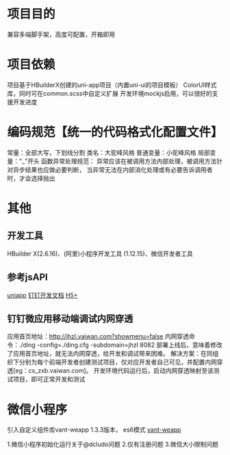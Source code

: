 # 项目目的
兼容多端脚手架，高度可配置，开箱即用

# 项目依赖
项目基于HBuilderX创建的uni-app项目（内置uni-ui的项目模板）
ColorUI样式库，同时可在common.scss中自定义扩展
开发环境mockjs启用，可以很好的支援开发进度

# 编码规范【统一的代码格式化配置文件】
常量：全部大写，下划线分割
类名：大驼峰风格
普通变量：小驼峰风格
局部变量："_"开头
函数异常处理规范：
  异常应该在被调用方法内部处理，被调用方法针对异步结果也应做必要判断，
  当异常无法在内部消化处理或有必要告诉调用者时，才会选择抛出

# 其他
## 开发工具
HBuilder X(2.6.16)、(阿里)小程序开发工具 (1.12.15)、微信开发者工具
## 参考jsAPI
[uniapp](https://uniapp.dcloud.io/api/README)
[钉钉开发文档](https://ding-doc.dingtalk.com/doc#/dev/welcome-to-lark)
[H5+](http://www.html5plus.org/doc/h5p.html)
## 钉钉微应用移动端调试内网穿透
应用首页地址：http://jhzl.vaiwan.com?showmenu=false
内网穿透命令：./ding -config=./ding.cfg -subdomain=jhzl 8082
部署上线后，意味着修改了应用首页地址，就无法内网穿透，给开发和调试带来困难。
解决方案：在同组织下分别为每个前端开发者创建测试项目，仅对应开发者自己可见，并配置内网穿透[eg：cs_zxb.vaiwan.com]。
         开发环境代码运行后，启动内网穿透映射至该测试项目，即可正常开发和测试

# 微信小程序
引入自定义组件库vant-weapp 1.3.3版本， es6模式
[vant-weapp](https://youzan.github.io/vant-weapp/#/quickstart)
<!-- 待处理问题 -->
1.微信小程序初始化运行关于@dcludo问题
2.仅有注册问题
3.微信大小限制问题
